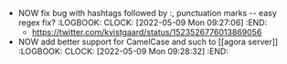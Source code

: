 - NOW fix bug with hashtags followed by :, punctuation marks -- easy regex fix?
  :LOGBOOK:
  CLOCK: [2022-05-09 Mon 09:27:06]
  :END:
	- https://twitter.com/kvistgaard/status/1523526776013869056
- NOW add better support for CamelCase and such to [[agora server]]
  :LOGBOOK:
  CLOCK: [2022-05-09 Mon 09:28:32]
  :END: